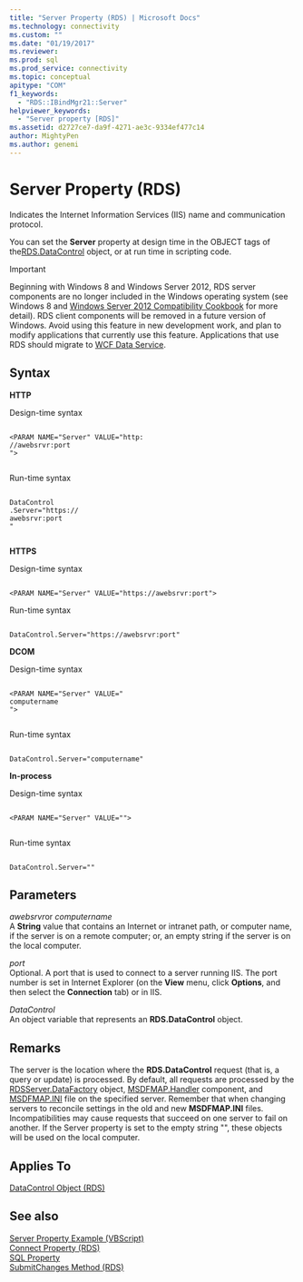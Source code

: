 ```yaml
---
title: "Server Property (RDS) | Microsoft Docs"
ms.technology: connectivity
ms.custom: ""
ms.date: "01/19/2017"
ms.reviewer: 
ms.prod: sql  
ms.prod_service: connectivity
ms.topic: conceptual
apitype: "COM"
f1_keywords: 
  - "RDS::IBindMgr21::Server"
helpviewer_keywords: 
  - "Server property [RDS]"
ms.assetid: d2727ce7-da9f-4271-ae3c-9334ef477c14
author: MightyPen
ms.author: genemi
---
```

# Server Property (RDS)
Indicates the Internet Information Services (IIS) name and communication protocol.  
  
 You can set the **Server** property at design time in the OBJECT tags of the[RDS.DataControl](../../../ado/reference/rds-api/datacontrol-object-rds.md) object, or at run time in scripting code.  
  
> [!IMPORTANT]
>  Beginning with Windows 8 and Windows Server 2012, RDS server components are no longer included in the Windows operating system (see Windows 8 and [Windows Server 2012 Compatibility Cookbook](https://www.microsoft.com/download/details.aspx?id=27416) for more detail). RDS client components will be removed in a future version of Windows. Avoid using this feature in new development work, and plan to modify applications that currently use this feature. Applications that use RDS should migrate to [WCF Data Service](https://go.microsoft.com/fwlink/?LinkId=199565).  
  
## Syntax  
 **HTTP**  
  
 Design-time syntax  
  
```  
  
<PARAM NAME="Server" VALUE="http:  
//awebsrvr:port  
">  
  
```  
  
 Run-time syntax  
  
```  
  
DataControl  
.Server="https://  
awebsrvr:port  
"  
  
```  
  
 **HTTPS**  
  
 Design-time syntax  
  
```  
  
<PARAM NAME="Server" VALUE="https://awebsrvr:port">  
```  
  
 Run-time syntax  
  
```  
  
DataControl.Server="https://awebsrvr:port"  
```  
  
 **DCOM**  
  
 Design-time syntax  
  
```  
  
<PARAM NAME="Server" VALUE="  
computername  
">  
  
```  
  
 Run-time syntax  
  
```  
  
DataControl.Server="computername"  
```  
  
 **In-process**  
  
 Design-time syntax  
  
```  
  
<PARAM NAME="Server" VALUE="">  
  
```  
  
 Run-time syntax  
  
```  
  
DataControl.Server=""  
```  
  
## Parameters  
 *awebsrvr*or *computername*  
 A **String** value that contains an Internet or intranet path, or computer name, if the server is on a remote computer; or, an empty string if the server is on the local computer.  
  
 *port*  
 Optional. A port that is used to connect to a server running IIS. The port number is set in Internet Explorer (on the **View** menu, click **Options**, and then select the **Connection** tab) or in IIS.  
  
 *DataControl*  
 An object variable that represents an **RDS.DataControl** object.  
  
## Remarks  
 The server is the location where the **RDS.DataControl** request (that is, a query or update) is processed. By default, all requests are processed by the [RDSServer.DataFactory](../../../ado/reference/rds-api/datafactory-object-rdsserver.md) object, [MSDFMAP.Handler](../../../ado/guide/remote-data-service/datafactory-customization.md) component, and [MSDFMAP.INI](../../../ado/guide/remote-data-service/understanding-the-customization-file.md) file on the specified server. Remember that when changing servers to reconcile settings in the old and new **MSDFMAP.INI** files. Incompatibilities may cause requests that succeed on one server to fail on another. If the Server property is set to the empty string "", these objects will be used on the local computer.  
  
## Applies To  
 [DataControl Object (RDS)](../../../ado/reference/rds-api/datacontrol-object-rds.md)  
  
## See also  
 [Server Property Example (VBScript)](../../../ado/reference/rds-api/server-property-example-vbscript.md)   
 [Connect Property (RDS)](../../../ado/reference/rds-api/connect-property-rds.md)   
 [SQL Property](../../../ado/reference/rds-api/sql-property.md)   
 [SubmitChanges Method (RDS)](../../../ado/reference/rds-api/submitchanges-method-rds.md)


